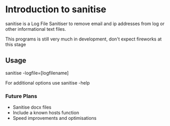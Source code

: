 # Introduction to sanitise
sanitise is a Log File Sanitiser to remove email and ip addresses from log or other informational text files.

This programs is still very much in development, don't expect fireworks at this stage

## Usage

sanitise -logfile=[logfilename] 

For additional options use sanitise -help

### Future Plans

* Sanitise docx files
* Include a known hosts function
* Speed improvements and optimisations
